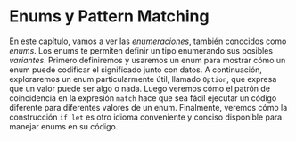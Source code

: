 # Enums y Pattern Matching

En este capítulo, vamos a ver las *enumeraciones*, también conocidos como
*enums*. Los enums te permiten definir un tipo enumerando sus posibles
*variantes*. Primero definiremos y usaremos un enum para mostrar cómo un
enum puede codificar el significado junto con datos. A continuación,
exploraremos un enum particularmente útil, llamado `Option`, que
expresa que un valor puede ser algo o nada. Luego veremos cómo el
patrón de coincidencia en la expresión `match` hace que sea fácil
ejecutar un código diferente para diferentes valores de un enum.
Finalmente, veremos cómo la construcción `if let` es otro idioma
conveniente y conciso disponible para manejar enums en su código.